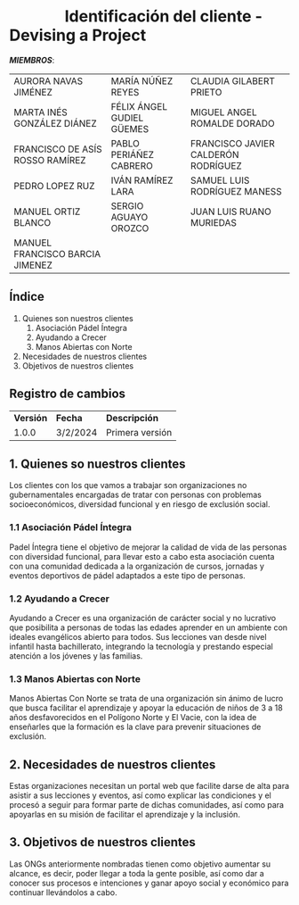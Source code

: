 # &nbsp;&nbsp;&nbsp;&nbsp;&nbsp;&nbsp;&nbsp;&nbsp;&nbsp;&nbsp;&nbsp;&nbsp;&nbsp;&nbsp;&nbsp;Identificación del cliente - Devising a Project


***MIEMBROS***:

<table>
  <tr>
    <td>AURORA NAVAS JIMÉNEZ</td>
    <td>MARÍA NÚÑEZ REYES</td>
    <td>CLAUDIA GILABERT PRIETO</td>
  </tr>
  <tr>
    <td>MARTA INÉS GONZÁLEZ DIÁNEZ</td>
    <td>FÉLIX ÁNGEL GUDIEL GÜEMES</td>
    <td>MIGUEL ANGEL ROMALDE DORADO</td>
  </tr>
  <tr>
    <td>FRANCISCO DE ASÍS ROSSO RAMÍREZ</td>
    <td>PABLO PERIÁÑEZ CABRERO</td>
    <td>FRANCISCO JAVIER CALDERÓN RODRÍGUEZ</td>
  </tr>
  <tr>
    <td>PEDRO LOPEZ RUZ</td>
    <td>IVÁN RAMÍREZ LARA</td>
    <td>SAMUEL LUIS RODRÍGUEZ MANESS</td>
  </tr>
  <tr>
    <td>MANUEL ORTIZ BLANCO</td>
    <td>SERGIO AGUAYO OROZCO</td>
    <td>JUAN LUIS RUANO MURIEDAS</td>
  </tr>
  <tr>
    <td>MANUEL FRANCISCO BARCIA JIMENEZ</td>
    <td></td>
    <td></td>
  </tr>
</table>

## Índice

1. Quienes son nuestros clientes
   1. Asociación Pádel Íntegra
   2. Ayudando a Crecer
   3. Manos Abiertas con Norte
2. Necesidades de nuestros clientes
3. Objetivos de nuestros clientes

## Registro de cambios


<table>
  <tr>
   <td><strong>Versión</strong>
   </td>
   <td><strong>Fecha</strong>
   </td>
   <td><strong>Descripción</strong>
   </td>
  </tr>
  <tr>
   <td>1.0.0</td>
   <td>3/2/2024</td>
   <td>Primera versión</td>
  </tr>
</table>

## 1. Quienes so nuestros clientes 

Los clientes con los que vamos a trabajar son organizaciones no gubernamentales encargadas de tratar con personas con problemas socioeconómicos, diversidad funcional y en riesgo de exclusión social.


### 1.1 Asociación Pádel Íntegra

Padel Íntegra tiene el objetivo de mejorar la calidad de vida de las personas con diversidad funcional, para llevar esto a cabo esta asociación cuenta con una comunidad dedicada a la organización de cursos, jornadas y eventos deportivos de pádel adaptados a este tipo de personas.


### 1.2 Ayudando a Crecer

Ayudando a Crecer es una organización de carácter social y no lucrativo que posibilita a personas de todas las edades aprender en un ambiente con ideales evangélicos abierto para todos. Sus lecciones van desde nivel infantil hasta bachillerato, integrando la tecnología y prestando especial atención a los jóvenes y las familias.


### 1.3 Manos Abiertas con Norte

Manos Abiertas Con Norte se trata de una organización sin ánimo de lucro que busca facilitar el aprendizaje y apoyar la educación de niños de 3 a 18 años desfavorecidos en el Polígono Norte y El Vacie, con la idea de enseñarles que la formación es la clave para prevenir situaciones de exclusión.



## 2. Necesidades de nuestros clientes

Estas organizaciones necesitan un portal web que facilite darse de alta para asistir a sus lecciones y eventos, así como explicar las condiciones y el procesó a seguir para formar parte de dichas comunidades, así como para apoyarlas en su misión de facilitar el aprendizaje y la inclusión.



## 3. Objetivos de nuestros clientes

Las ONGs anteriormente nombradas tienen como objetivo aumentar su alcance, es decir, poder llegar a toda la gente posible, así como dar a conocer sus procesos e intenciones y ganar apoyo social y económico para continuar llevándolos a cabo.
